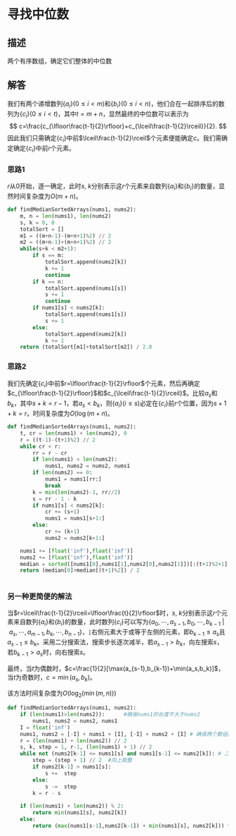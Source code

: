 # 寻找中位数
## 描述
两个有序数组，确定它们整体的中位数
## 解答
我们有两个递增数列$\{a_i\}(0\leq i<m)$和$\{b_i\}(0\leq i<n)$，他们合在一起排序后的数列为$\{c_i\}(0\leq i<t)$，其中$t=m+n$，显然最终的中位数可以表示为
$$
c=\frac{c_{\lfloor\frac{t-1}{2}\rfloor}+c_{\lceil\frac{t-1}{2}\rceil}}{2}.
$$
因此我们只需确定$\{c_i\}$中前$\lceil\frac{t-1}{2}\rceil$个元素便能确定$c$。我们需确定确定$\{c_i\}$中前$r$个元素。

### 思路1
$r$从0开始，逐一确定，此时$s,~k$分别表示这$r$个元素来自数列$\{a_i\}$和$\{b_i\}$的数量，显然时间复杂度为$O(m+n)$。


```python
def findMedianSortedArrays(nums1, nums2):
    m, n = len(nums1), len(nums2)
    s, k = 0, 0
    totalSort = []
    m1 = ((m+n-1)-(m+n+1)%2) // 2
    m2 = ((m+n-1)+(m+n+1)%2) // 2
    while(s+k < m2+1):
        if s == m:
            totalSort.append(nums2[k])
            k += 1
            continue
        if k == n:
            totalSort.append(nums1[s])
            s += 1
            continue
        if nums1[s] < nums2[k]:
            totalSort.append(nums1[s])
            s += 1
        else:
            totalSort.append(nums2[k])
            k += 1
    return (totalSort[m1]+totalSort[m2]) / 2.0
```

### 思路2
我们先确定$\{c_i\}$中前$r=\lfloor\frac{t-1}{2}\rfloor$个元素，然后再确定$c_{\lfloor\frac{t-1}{2}\rfloor}$和$c_{\lceil\frac{t-1}{2}\rceil}$。比较$a_s$和$b_k$，其中$s+k=r-1$，若$a_s<b_k$，则$\{a_i\}(i\leq s)$必定在$\{c_i\}$前$r$个位置，因为$s+1+k=r$。时间复杂度为$O(\log(m+n)$。


```python
def findMedianSortedArrays(nums1, nums2):
    t, cr = len(nums1) + len(nums2), 0
    r = ((t-1)-(t+1)%2) // 2
    while cr < r:
        rr = r - cr
        if len(nums1) < len(nums2):
            nums1, nums2 = nums2, nums1
        if len(nums2) == 0:
            nums1 = nums1[rr:]
            break
        k = min(len(nums2)-1, rr//2)
        s = rr - 1 - k
        if nums1[s] < nums2[k]:
            cr += (s+1)
            nums1 = nums1[s+1:]
        else:
            cr += (k+1)
            nums2 = nums2[k+1:]

    nums1 += [float('inf'),float('inf')]
    nums2 += [float('inf'),float('inf')]
    median = sorted([nums1[0],nums1[1],nums2[0],nums2[1]])[:(t+1)%2+1]
    return (median[0]+median[(t+1)%2]) / 2
    
```

### 另一种更简便的解法
当$r=\lceil\frac{t-1}{2}\rceil=\lfloor\frac{t}{2}\rfloor$时，$s,~k$分别表示这$r$个元素来自数列$\{a_i\}$和$\{b_i\}$的数量，此时数列$\{c_i\}$可以写为$\{a_0,\cdots,a_{s-1},b_0,\cdots,b_{k-1}~|~a_s,\cdots,a_{m-1},b_k,\cdots,b_{n-1}\}$，`|`右侧元素大于或等于左侧的元素，即$b_{k-1}\leq a_s$且$a_{s-1}\leq b_k$。采用二分搜索法，搜索步长逐次减半，若$a_{s-1}>b_k$，向左搜索$s$，若$b_{k-1}>a_s$时，向右搜索$s$。

最终，当$t$为偶数时，$c=\frac{1}{2}[\max(a_{s-1},b_{k-1})+\min(a_s,b_k)]$，当$t$为奇数时，$c=\min(a_s,b_k)$。

该方法时间复杂度为$O(\log_2(\min(m,n)))$


```python
def findMedianSortedArrays(nums1, nums2):
    if (len(nums1)>len(nums2)):      #确保nums1的长度不大于nums2
        nums1, nums2 = nums2, nums1
    I = float('inf')
    nums1, nums2 = [-I] + nums1 + [I], [-I] + nums2 + [I] # 确保两个数组都不为空
    r = (len(nums1) + len(nums2)) // 2
    s, k, step = 1, r-1, (len(nums1) + 1) // 2
    while not (nums2[k-1] <= nums1[s] and nums1[s-1] <= nums2[k]): # 二分搜索
        step = (step + 1) // 2  #向上取整
        if nums2[k-1] > nums1[s]:
            s +=  step
        else:
            s -=  step
        k = r - s
    
    if (len(nums1) + len(nums2)) % 2:
        return min(nums1[s], nums2[k])
    else:
        return (max(nums1[s-1],nums2[k-1]) + min(nums1[s], nums2[k])) * 0.5
```

